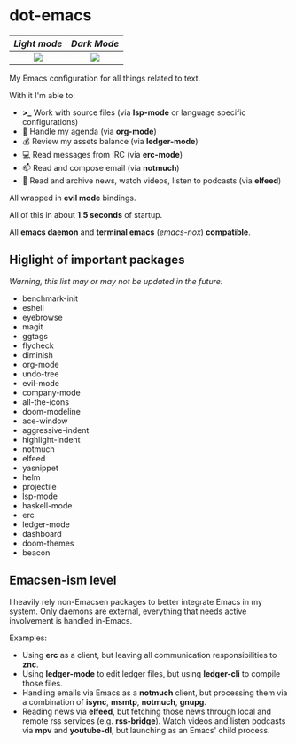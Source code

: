 # dot-emacs

*Light mode*                                                                                                | *Dark Mode*
:----------------------------------------------------------------------------------------------------------:|:----------------------------------------------------------------------------------------------------------:
![](https://user-images.githubusercontent.com/37450282/125799534-1d0e9d6d-8b98-4fab-8fda-ed690fb0bd4c.png)  |  ![](https://user-images.githubusercontent.com/37450282/125799630-24752e22-4f55-40f4-9af7-2838977d9c00.png)


My Emacs configuration for all things related to text.

With it I'm able to:
- **>_** Work with source files (via **lsp-mode** or language specific configurations)
- :unicorn: Handle my agenda (via **org-mode**)
- :moneybag: Review my assets balance (via **ledger-mode**)
- :computer: Read messages from IRC (via **erc-mode**)
- :mailbox: Read and compose email (via **notmuch**)
- :newspaper: Read and archive news, watch videos, listen to podcasts (via **elfeed**)

All wrapped in **evil mode** bindings.

All of this in about **1.5 seconds** of startup.

All **emacs daemon** and **terminal emacs** (*emacs-nox*) **compatible**.

## Higlight of important packages
*Warning, this list may or may not be updated in the future:*
- benchmark-init
- eshell
- eyebrowse
- magit
- ggtags
- flycheck
- diminish
- org-mode
- undo-tree
- evil-mode
- company-mode
- all-the-icons
- doom-modeline
- ace-window
- aggressive-indent
- highlight-indent
- notmuch
- elfeed
- yasnippet
- helm
- projectile
- lsp-mode
- haskell-mode
- erc
- ledger-mode
- dashboard
- doom-themes
- beacon

## Emacsen-ism level
I heavily rely non-Emacsen packages to better integrate Emacs in my system. Only daemons are external, everything that needs active involvement is handled in-Emacs.

Examples:
- Using **erc** as a client, but leaving all communication responsibilities to **znc**.
- Using **ledger-mode** to edit ledger files, but using **ledger-cli** to compile those files.
- Handling emails via Emacs as a **notmuch** client, but processing them via a combination of **isync**, **msmtp**, **notmuch**, **gnupg**.
- Reading news via **elfeed**, but fetching those news through local and remote rss services (e.g. **rss-bridge**). Watch videos and listen podcasts via **mpv** and **youtube-dl**, but launching as an Emacs' child process.
